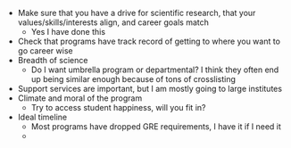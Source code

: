 - Make sure that you have a drive for scientific research, that your values/skills/interests align, and career goals match
	- Yes I have done this
- Check that programs have track record of getting to where you want to go career wise
- Breadth of science
	- Do I want umbrella program or departmental? I think they often end up being similar enough because of tons of crosslisting
- Support services are important, but I am mostly going to large institutes
- Climate and moral of the program
	- Try to access student happiness, will you fit in?
- Ideal timeline
	- Most programs have dropped GRE requirements, I have it if I need it
	-